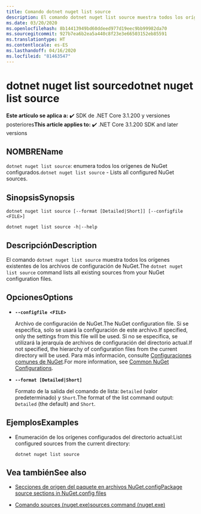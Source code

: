 ```yaml
---
title: Comando dotnet nuget list source
description: El comando dotnet nuget list source muestra todos los orígenes existentes de los archivos de configuración de NuGet.
ms.date: 03/20/2020
ms.openlocfilehash: 8b14413949bd60ddeed977d19eec9bb99982da70
ms.sourcegitcommit: 927b7ea6b2ea5a440c8f23e3e66503152eb85591
ms.translationtype: HT
ms.contentlocale: es-ES
ms.lasthandoff: 04/16/2020
ms.locfileid: "81463547"
---
```

# <a name="dotnet-nuget-list-source"></a><span data-ttu-id="39447-103">dotnet nuget list source</span><span class="sxs-lookup"><span data-stu-id="39447-103">dotnet nuget list source</span></span>

<span data-ttu-id="39447-104">**Este artículo se aplica a:** ✔️ SDK de .NET Core 3.1.200 y versiones posteriores</span><span class="sxs-lookup"><span data-stu-id="39447-104">**This article applies to:** ✔️ .NET Core 3.1.200 SDK and later versions</span></span>

## <a name="name"></a><span data-ttu-id="39447-105">NOMBRE</span><span class="sxs-lookup"><span data-stu-id="39447-105">Name</span></span>

<span data-ttu-id="39447-106">`dotnet nuget list source`: enumera todos los orígenes de NuGet configurados.</span><span class="sxs-lookup"><span data-stu-id="39447-106">`dotnet nuget list source` - Lists all configured NuGet sources.</span></span>

## <a name="synopsis"></a><span data-ttu-id="39447-107">Sinopsis</span><span class="sxs-lookup"><span data-stu-id="39447-107">Synopsis</span></span>

```dotnetcli
dotnet nuget list source [--format [Detailed|Short]] [--configfile <FILE>]

dotnet nuget list source -h|--help
```

## <a name="description"></a><span data-ttu-id="39447-108">Descripción</span><span class="sxs-lookup"><span data-stu-id="39447-108">Description</span></span>

<span data-ttu-id="39447-109">El comando `dotnet nuget list source` muestra todos los orígenes existentes de los archivos de configuración de NuGet.</span><span class="sxs-lookup"><span data-stu-id="39447-109">The `dotnet nuget list source` command lists all existing sources from your NuGet configuration files.</span></span>

## <a name="options"></a><span data-ttu-id="39447-110">Opciones</span><span class="sxs-lookup"><span data-stu-id="39447-110">Options</span></span>

- **`--configfile <FILE>`**

  <span data-ttu-id="39447-111">Archivo de configuración de NuGet.</span><span class="sxs-lookup"><span data-stu-id="39447-111">The NuGet configuration file.</span></span> <span data-ttu-id="39447-112">Si se especifica, solo se usará la configuración de este archivo.</span><span class="sxs-lookup"><span data-stu-id="39447-112">If specified, only the settings from this file will be used.</span></span> <span data-ttu-id="39447-113">Si no se especifica, se utilizará la jerarquía de archivos de configuración del directorio actual.</span><span class="sxs-lookup"><span data-stu-id="39447-113">If not specified, the hierarchy of configuration files from the current directory will be used.</span></span> <span data-ttu-id="39447-114">Para más información, consulte [Configuraciones comunes de NuGet](https://docs.microsoft.com/nuget/consume-packages/configuring-nuget-behavior).</span><span class="sxs-lookup"><span data-stu-id="39447-114">For more information, see [Common NuGet Configurations](https://docs.microsoft.com/nuget/consume-packages/configuring-nuget-behavior).</span></span>

- **`--format [Detailed|Short]`**

  <span data-ttu-id="39447-115">Formato de la salida del comando de lista: `Detailed` (valor predeterminado) y `Short`.</span><span class="sxs-lookup"><span data-stu-id="39447-115">The format of the list command output: `Detailed` (the default) and `Short`.</span></span>

## <a name="examples"></a><span data-ttu-id="39447-116">Ejemplos</span><span class="sxs-lookup"><span data-stu-id="39447-116">Examples</span></span>

- <span data-ttu-id="39447-117">Enumeración de los orígenes configurados del directorio actual:</span><span class="sxs-lookup"><span data-stu-id="39447-117">List configured sources from the current directory:</span></span>

  ```dotnetcli
  dotnet nuget list source
  ```

## <a name="see-also"></a><span data-ttu-id="39447-118">Vea también</span><span class="sxs-lookup"><span data-stu-id="39447-118">See also</span></span>

- [<span data-ttu-id="39447-119">Secciones de origen del paquete en archivos NuGet.config</span><span class="sxs-lookup"><span data-stu-id="39447-119">Package source sections in NuGet.config files</span></span>](/nuget/reference/nuget-config-file#package-source-sections)

- [<span data-ttu-id="39447-120">Comando sources (nuget.exe)</span><span class="sxs-lookup"><span data-stu-id="39447-120">sources command (nuget.exe)</span></span>](/nuget/reference/cli-reference/cli-ref-sources)

